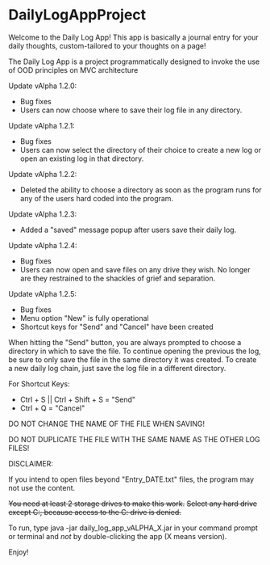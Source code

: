 # DailyLogAppProject
Welcome to the Daily Log App!
This app is basically a journal entry for your daily thoughts, custom-tailored to your thoughts on a page!

The Daily Log App is a project programmatically designed to invoke the use of OOD principles on MVC architecture

Update vAlpha 1.2.0:
- Bug fixes
- Users can now choose where to save their log file in any directory. 

Update vAlpha 1.2.1:
- Bug fixes
- Users can now select the directory of their choice to create a new log or open an existing log in that directory.

Update vAlpha 1.2.2:
- Deleted the ability to choose a directory as soon as the program runs for any of the users hard coded into the program.

Update vAlpha 1.2.3:
- Added a "saved" message popup after users save their daily log.

Update vAlpha 1.2.4:
- Bug fixes
- Users can now open and save files on any drive they wish. No longer are they restrained to the shackles of grief and 
  separation.
  
Update vAlpha 1.2.5:
- Bug fixes
- Menu option "New" is fully operational
- Shortcut keys for "Send" and "Cancel" have been created 
  
When hitting the "Send" button, you are always prompted to choose a directory in which to save the file.
To continue opening the previous the log, be sure to only save the file in the same directory it was created.
To create a new daily log chain, just save the log file in a different directory.

For Shortcut Keys:
- Ctrl + S || Ctrl + Shift + S = "Send"
- Ctrl + Q = "Cancel"

DO NOT CHANGE THE NAME OF THE FILE WHEN SAVING!

DO NOT DUPLICATE THE FILE WITH THE SAME NAME AS THE OTHER LOG FILES!

DISCLAIMER: 

If you intend to open files beyond "Entry_DATE.txt" files, the program may not use the content.

~~You need at least 2 storage drives to make this work.~~
~~Select any hard drive except C:, because access to the C: drive is denied.~~

To run, type java -jar daily_log_app_vALPHA_X.jar in your command prompt or terminal and *not* by double-clicking the app (X means version).


Enjoy!
